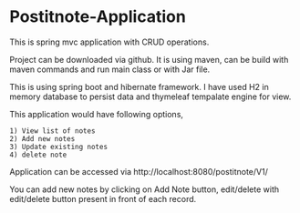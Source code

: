 # Postitnote-Application
This is spring mvc application with CRUD operations.

Project can be downloaded via github. It is using maven, can be build with maven commands and run main class or with Jar file.

This is using spring boot and hibernate framework. I have used H2 in memory database to persist data and thymeleaf tempalate engine for view.

This application would have following options,

	1) View list of notes
	2) Add new notes
	3) Update existing notes
	4) delete note

Application can be accessed via http://localhost:8080/postitnote/V1/

You can add new notes by clicking on Add Note button, edit/delete with edit/delete button present in front of each record.
